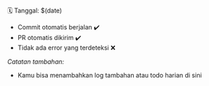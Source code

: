 🗓 Tanggal: $(date)

- Commit otomatis berjalan ✔️
- PR otomatis dikirim ✔️
- Tidak ada error yang terdeteksi ❌

_Catatan tambahan:_
- Kamu bisa menambahkan log tambahan atau todo harian di sini